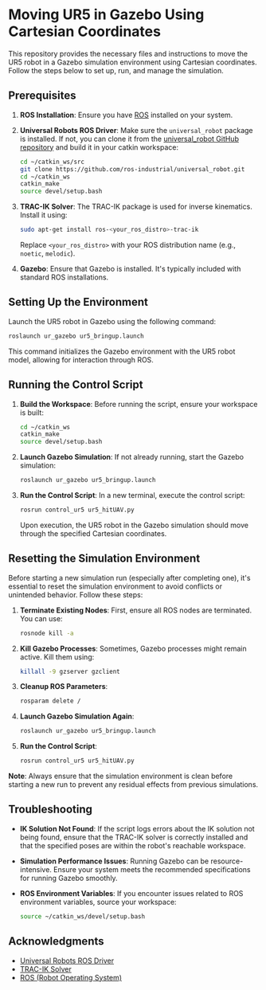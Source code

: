 # Moving UR5 in Gazebo Using Cartesian Coordinates

This repository provides the necessary files and instructions to move the UR5 robot in a Gazebo simulation environment using Cartesian coordinates. Follow the steps below to set up, run, and manage the simulation.

## Prerequisites

1. **ROS Installation**: Ensure you have [ROS](http://wiki.ros.org/ROS/Installation) installed on your system.
2. **Universal Robots ROS Driver**: Make sure the `universal_robot` package is installed. If not, you can clone it from the [universal_robot GitHub repository](https://github.com/ros-industrial/universal_robot) and build it in your catkin workspace:

    ```bash
    cd ~/catkin_ws/src
    git clone https://github.com/ros-industrial/universal_robot.git
    cd ~/catkin_ws
    catkin_make
    source devel/setup.bash
    ```

3. **TRAC-IK Solver**: The TRAC-IK package is used for inverse kinematics. Install it using:

    ```bash
    sudo apt-get install ros-<your_ros_distro>-trac-ik
    ```

    Replace `<your_ros_distro>` with your ROS distribution name (e.g., `noetic`, `melodic`).

4. **Gazebo**: Ensure that Gazebo is installed. It's typically included with standard ROS installations.

## Setting Up the Environment

Launch the UR5 robot in Gazebo using the following command:

```bash
roslaunch ur_gazebo ur5_bringup.launch
```

This command initializes the Gazebo environment with the UR5 robot model, allowing for interaction through ROS.

## Running the Control Script

1. **Build the Workspace**: Before running the script, ensure your workspace is built:

    ```bash
    cd ~/catkin_ws
    catkin_make
    source devel/setup.bash
    ```

2. **Launch Gazebo Simulation**: If not already running, start the Gazebo simulation:

    ```bash
    roslaunch ur_gazebo ur5_bringup.launch
    ```

3. **Run the Control Script**: In a new terminal, execute the control script:

    ```bash
    rosrun control_ur5 ur5_hitUAV.py
    ```

   Upon execution, the UR5 robot in the Gazebo simulation should move through the specified Cartesian coordinates.

## Resetting the Simulation Environment

Before starting a new simulation run (especially after completing one), it's essential to reset the simulation environment to avoid conflicts or unintended behavior. Follow these steps:

1. **Terminate Existing Nodes**: First, ensure all ROS nodes are terminated. You can use:

    ```bash
    rosnode kill -a
    ```

2. **Kill Gazebo Processes**: Sometimes, Gazebo processes might remain active. Kill them using:

    ```bash
    killall -9 gzserver gzclient
    ```

3. **Cleanup ROS Parameters**:

    ```bash
    rosparam delete /
    ```

4. **Launch Gazebo Simulation Again**:

    ```bash
    roslaunch ur_gazebo ur5_bringup.launch
    ```

5. **Run the Control Script**:

    ```bash
    rosrun control_ur5 ur5_hitUAV.py
    ```

**Note**: Always ensure that the simulation environment is clean before starting a new run to prevent any residual effects from previous simulations.

## Troubleshooting

- **IK Solution Not Found**: If the script logs errors about the IK solution not being found, ensure that the TRAC-IK solver is correctly installed and that the specified poses are within the robot's reachable workspace.

- **Simulation Performance Issues**: Running Gazebo can be resource-intensive. Ensure your system meets the recommended specifications for running Gazebo smoothly.

- **ROS Environment Variables**: If you encounter issues related to ROS environment variables, source your workspace:

    ```bash
    source ~/catkin_ws/devel/setup.bash
    ```

## Acknowledgments

- [Universal Robots ROS Driver](https://github.com/ros-industrial/universal_robot)
- [TRAC-IK Solver](https://bitbucket.org/traclabs/trac_ik/src/master/)
- [ROS (Robot Operating System)](http://www.ros.org/)
